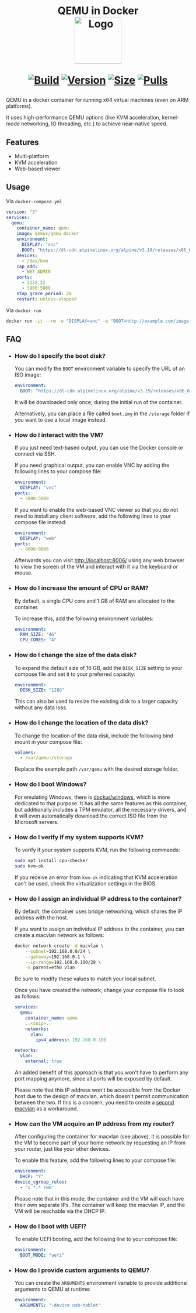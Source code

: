<h1 align="center">QEMU in Docker<br />
<div align="center">
<img src="https://github.com/qemus/qemu-docker/raw/master/.github/logo.png" title="Logo" style="max-width:100%;" width="128" />
</div>
<div align="center">

[![Build]][build_url]
[![Version]][tag_url]
[![Size]][tag_url]
[![Pulls]][hub_url]

</div></h1>

QEMU in a docker container for running x64 virtual machines (even on ARM platforms).

It uses high-performance QEMU options (like KVM acceleration, kernel-mode networking, IO threading, etc.) to achieve near-native speed.

## Features

 - Multi-platform
 - KVM acceleration
 - Web-based viewer

## Usage

Via `docker-compose.yml`

```yaml
version: "3"
services:
  qemu:
    container_name: qemu
    image: qemux/qemu-docker
    environment:
      DISPLAY: "vnc"
      BOOT: "https://dl-cdn.alpinelinux.org/alpine/v3.19/releases/x86_64/alpine-virt-3.19.0-x86_64.iso"
    devices:
      - /dev/kvm
    cap_add:
      - NET_ADMIN
    ports:
      - 2222:22
      - 5900:5900
    stop_grace_period: 2m
    restart: unless-stopped
```

Via `docker run`

```bash
docker run -it --rm -e "DISPLAY=vnc" -e "BOOT=http://example.com/image.iso" -p 5900:5900 --device=/dev/kvm --cap-add NET_ADMIN qemux/qemu-docker
```

## FAQ

  * ### How do I specify the boot disk?

    You can modify the `BOOT` environment variable to specify the URL of an ISO image:

    ```yaml
    environment:
      BOOT: "https://dl-cdn.alpinelinux.org/alpine/v3.19/releases/x86_64/alpine-virt-3.19.0-x86_64.iso"
    ```
    
    It will be downloaded only once, during the initial run of the container.

    Alternatively, you can place a file called ```boot.img``` in the ```/storage``` folder if you want to use a local image instead.

  * ### How do I interact with the VM?

    If you just need text-based output, you can use the Docker console or connect via SSH.

    If you need graphical output, you can enable VNC by adding the following lines to your compose file:

    ```yaml
    environment:
      DISPLAY: "vnc"
    ports:
      - 5900:5900
    ```

    If you want to enable the web-based VNC viewer so that you do not need to install any client software, add the following lines to your compose file instead:

    ```yaml
    environment:
      DISPLAY: "web"
    ports:
      - 8006:8006
    ```

    Afterwards you can visit  [http://localhost:8006/](http://localhost:8006/) using any web browser to view the screen of the VM and interact with it via the keyboard or mouse.

  * ### How do I increase the amount of CPU or RAM?

    By default, a single CPU core and 1 GB of RAM are allocated to the container.

    To increase this, add the following environment variables:

    ```yaml
    environment:
      RAM_SIZE: "4G"
      CPU_CORES: "4"
    ```

  * ### How do I change the size of the data disk?

    To expand the default size of 16 GB, add the `DISK_SIZE` setting to your compose file and set it to your preferred capacity:

    ```yaml
    environment:
      DISK_SIZE: "128G"
    ```
    
    This can also be used to resize the existing disk to a larger capacity without any data loss.
    
  * ### How do I change the location of the data disk?

    To change the location of the data disk, include the following bind mount in your compose file:

    ```yaml
    volumes:
      - /var/qemu:/storage
    ```

    Replace the example path `/var/qemu` with the desired storage folder.

  * ### How do I boot Windows?

    For emulating Windows, there is [dockur/windows](https://github.com/dockur/windows), which is more dedicated to that purpose. It has all the same features as this container, but additionally includes a TPM emulator, all the necessary drivers, and it will even automatically download the correct ISO file from the Microsoft servers.

  * ### How do I verify if my system supports KVM?

    To verify if your system supports KVM, run the following commands:

    ```bash
    sudo apt install cpu-checker
    sudo kvm-ok
    ```

    If you receive an error from `kvm-ok` indicating that KVM acceleration can't be used, check the virtualization settings in the BIOS.

  * ### How do I assign an individual IP address to the container?

    By default, the container uses bridge networking, which shares the IP address with the host. 

    If you want to assign an individual IP address to the container, you can create a macvlan network as follows:

    ```bash
    docker network create -d macvlan \
        --subnet=192.168.0.0/24 \
        --gateway=192.168.0.1 \
        --ip-range=192.168.0.100/28 \
        -o parent=eth0 vlan
    ```
    
    Be sure to modify these values to match your local subnet. 

    Once you have created the network, change your compose file to look as follows:

    ```yaml
    services:
      qemu:
        container_name: qemu
        ..<snip>..
        networks:
          vlan:
            ipv4_address: 192.168.0.100

    networks:
      vlan:
        external: true
    ```
   
    An added benefit of this approach is that you won't have to perform any port mapping anymore, since all ports will be exposed by default.

    Please note that this IP address won't be accessible from the Docker host due to the design of macvlan, which doesn't permit communication between the two. If this is a concern, you need to create a [second macvlan](https://blog.oddbit.com/post/2018-03-12-using-docker-macvlan-networks/#host-access) as a workaround.

  * ### How can the VM acquire an IP address from my router?

    After configuring the container for macvlan (see above), it is possible for the VM to become part of your home network by requesting an IP from your router, just like your other devices.

    To enable this feature, add the following lines to your compose file:

    ```yaml
    environment:
      DHCP: "Y"
    device_cgroup_rules:
      - 'c *:* rwm'
    ```

    Please note that in this mode, the container and the VM will each have their own separate IPs. The container will keep the macvlan IP, and the VM will be reachable via the DHCP IP.

  * ### How do I boot with UEFI?

    To enable UEFI booting, add the following line to your compose file:

    ```yaml
    environment:
      BOOT_MODE: "uefi"
    ```

  * ### How do I provide custom arguments to QEMU?

    You can create the `ARGUMENTS` environment variable to provide additional arguments to QEMU at runtime:

    ```yaml
    environment:
      ARGUMENTS: "-device usb-tablet"
    ```

[build_url]: https://github.com/qemus/qemu-docker/
[hub_url]: https://hub.docker.com/r/qemux/qemu-docker/
[tag_url]: https://hub.docker.com/r/qemux/qemu-docker/tags

[Build]: https://github.com/qemus/qemu-docker/actions/workflows/build.yml/badge.svg
[Size]: https://img.shields.io/docker/image-size/qemux/qemu-docker/latest?color=066da5&label=size
[Pulls]: https://img.shields.io/docker/pulls/qemux/qemu-docker.svg?style=flat&label=pulls&logo=docker
[Version]: https://img.shields.io/docker/v/qemux/qemu-docker/latest?arch=amd64&sort=semver&color=066da5
